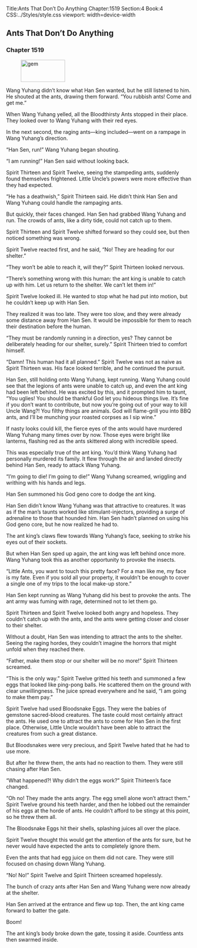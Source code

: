 Title:Ants That Don’t Do Anything 
Chapter:1519 
Section:4 
Book:4 
CSS:../Styles/style.css 
viewport: width=device-width
  
## Ants That Don’t Do Anything
### Chapter 1519 
<figure>
	<img src="../Images/gem.gif" alt="gem" id="gem" width="120" height="60" />
</figure>
  

  
  Wang Yuhang didn’t know what Han Sen wanted, but he still listened to him. He shouted at the ants, drawing them forward. “You rubbish ants! Come and get me.”

When Wang Yuhang yelled, all the Bloodthirsty Ants stopped in their place. They looked over to Wang Yuhang with their red eyes.

In the next second, the raging ants—king included—went on a rampage in Wang Yuhang’s direction.

“Han Sen, run!” Wang Yuhang began shouting.

“I am running!” Han Sen said without looking back.

Spirit Thirteen and Spirit Twelve, seeing the stampeding ants, suddenly found themselves frightened. Little Uncle’s powers were more effective than they had expected.

“He has a deathwish,” Spirit Thirteen said. He didn’t think Han Sen and Wang Yuhang could handle the rampaging ants.

But quickly, their faces changed. Han Sen had grabbed Wang Yuhang and run. The crowds of ants, like a dirty tide, could not catch up to them.

Spirit Thirteen and Spirit Twelve shifted forward so they could see, but then noticed something was wrong.

Spirit Twelve reacted first, and he said, “No! They are heading for our shelter.”

“They won’t be able to reach it, will they?” Spirit Thirteen looked nervous.

“There’s something wrong with this human: the ant king is unable to catch up with him. Let us return to the shelter. We can’t let them in!”

Spirit Twelve looked ill. He wanted to stop what he had put into motion, but he couldn’t keep up with Han Sen.

They realized it was too late. They were too slow, and they were already some distance away from Han Sen. It would be impossible for them to reach their destination before the human.

“They must be randomly running in a direction, yes? They cannot be deliberately heading for our shelter, surely.” Spirit Thirteen tried to comfort himself.

“Damn! This human had it all planned.” Spirit Twelve was not as naive as Spirit Thirteen was. His face looked terrible, and he continued the pursuit.

Han Sen, still holding onto Wang Yuhang, kept running. Wang Yuhang could see that the legions of ants were unable to catch up, and even the ant king had been left behind. He was excited by this, and it prompted him to taunt, “You uglies! You should be thankful God let you hideous things live. It’s fine if you don’t want to contribute, but now you’re going out of your way to kill Uncle Wang?! You filthy things are animals. God will flame-grill you into BBQ ants, and I’ll be munching your roasted corpses as I sip wine.”

If nasty looks could kill, the fierce eyes of the ants would have murdered Wang Yuhang many times over by now. Those eyes were bright like lanterns, flashing red as the ants skittered along with incredible speed.

This was especially true of the ant king. You’d think Wang Yuhang had personally murdered its family. It flew through the air and landed directly behind Han Sen, ready to attack Wang Yuhang.

“I’m going to die! I’m going to die!” Wang Yuhang screamed, wriggling and writhing with his hands and legs.

Han Sen summoned his God geno core to dodge the ant king.

Han Sen didn’t know Wang Yuhang was that attractive to creatures. It was as if the man’s taunts worked like stimulant-injectors, providing a surge of adrenaline to those that hounded him. Han Sen hadn’t planned on using his God geno core, but he now realized he had to.

The ant king’s claws flew towards Wang Yuhang’s face, seeking to strike his eyes out of their sockets.

But when Han Sen sped up again, the ant king was left behind once more. Wang Yuhang took this as another opportunity to provoke the insects.

“Little Ants, you want to touch this pretty face? For a man like me, my face is my fate. Even if you sold all your property, it wouldn’t be enough to cover a single one of my trips to the local make-up store.”

Han Sen kept running as Wang Yuhang did his best to provoke the ants. The ant army was fuming with rage, determined not to let them go.

Spirit Thirteen and Spirit Twelve looked both angry and hopeless. They couldn’t catch up with the ants, and the ants were getting closer and closer to their shelter.

Without a doubt, Han Sen was intending to attract the ants to the shelter. Seeing the raging hordes, they couldn’t imagine the horrors that might unfold when they reached there.

“Father, make them stop or our shelter will be no more!” Spirit Thirteen screamed.

“This is the only way.” Spirit Twelve gritted his teeth and summoned a few eggs that looked like ping-pong balls. He scattered them on the ground with clear unwillingness. The juice spread everywhere and he said, “I am going to make them pay.”

Spirit Twelve had used Bloodsnake Eggs. They were the babies of gemstone sacred-blood creatures. The taste could most certainly attract the ants. He used one to attract the ants to come for Han Sen in the first place. Otherwise, Little Uncle wouldn’t have been able to attract the creatures from such a great distance.

But Bloodsnakes were very precious, and Spirit Twelve hated that he had to use more.

But after he threw them, the ants had no reaction to them. They were still chasing after Han Sen.

“What happened?! Why didn’t the eggs work?” Spirit Thirteen’s face changed.

“Oh no! They made the ants angry. The egg smell alone won’t attract them.” Spirit Twelve ground his teeth harder, and then he lobbed out the remainder of his eggs at the horde of ants. He couldn’t afford to be stingy at this point, so he threw them all.

The Bloodsnake Eggs hit their shells, splashing juices all over the place.

Spirit Twelve thought this would get the attention of the ants for sure, but he never would have expected the ants to completely ignore them.

Even the ants that had egg juice on them did not care. They were still focused on chasing down Wang Yuhang.

“No! No!” Spirit Twelve and Spirit Thirteen screamed hopelessly.

The bunch of crazy ants after Han Sen and Wang Yuhang were now already at the shelter.

Han Sen arrived at the entrance and flew up top. Then, the ant king came forward to batter the gate.

Boom!

The ant king’s body broke down the gate, tossing it aside. Countless ants then swarmed inside.
